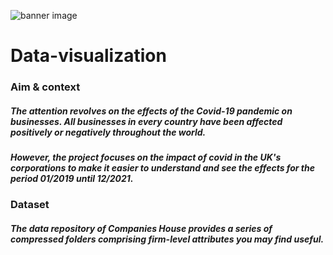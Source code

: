 ![banner image](https://www.physiology.org/images/default-source/images-for-testing/covid-19.jpg?sfvrsn=b12e0bb3_2)

# Data-visualization

### Aim & context

##### The attention revolves on the effects of the Covid-19 pandemic on businesses. All businesses in every country have been affected positively or negatively throughout the world. 
##### However, the project focuses on the impact of covid in the UK's corporations to make it easier to understand and see the effects for the period 01/2019 until 12/2021.

### Dataset

##### The data repository of Companies House provides a series of compressed folders comprising firm-level attributes you may find useful. 

